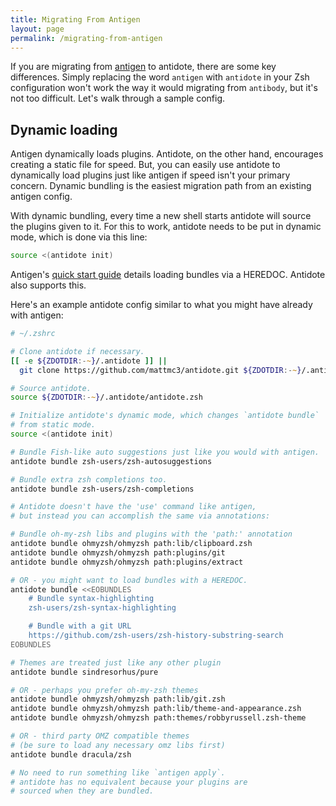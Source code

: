 ```yaml
---
title: Migrating From Antigen
layout: page
permalink: /migrating-from-antigen
---
```


If you are migrating from [antigen](https://github.com/zsh-users/antigen) to antidote, there are some key differences. Simply replacing the word `antigen` with `antidote` in your Zsh configuration won't work the way it would migrating from `antibody`, but it's not too difficult. Let's walk through a sample config.

## Dynamic loading

Antigen dynamically loads plugins. Antidote, on the other hand, encourages creating a static file for speed. But, you can easily use antidote to dynamically load plugins just like antigen if speed isn't your primary concern. Dynamic bundling is the easiest migration path from an existing antigen config.

With dynamic bundling, every time a new shell starts antidote will source the plugins given to it. For this to work, antidote needs to be put in dynamic mode, which is done via this line:

```zsh
source <(antidote init)
```

Antigen's [quick start guide](https://github.com/zsh-users/antigen/wiki/Quick-start) details loading bundles via a HEREDOC. Antidote also supports this.

Here's an example antidote config similar to what you might have already with antigen:

```zsh
# ~/.zshrc

# Clone antidote if necessary.
[[ -e ${ZDOTDIR:-~}/.antidote ]] ||
  git clone https://github.com/mattmc3/antidote.git ${ZDOTDIR:-~}/.antidote

# Source antidote.
source ${ZDOTDIR:-~}/.antidote/antidote.zsh

# Initialize antidote's dynamic mode, which changes `antidote bundle`
# from static mode.
source <(antidote init)

# Bundle Fish-like auto suggestions just like you would with antigen.
antidote bundle zsh-users/zsh-autosuggestions

# Bundle extra zsh completions too.
antidote bundle zsh-users/zsh-completions

# Antidote doesn't have the 'use' command like antigen,
# but instead you can accomplish the same via annotations:

# Bundle oh-my-zsh libs and plugins with the 'path:' annotation
antidote bundle ohmyzsh/ohmyzsh path:lib/clipboard.zsh
antidote bundle ohmyzsh/ohmyzsh path:plugins/git
antidote bundle ohmyzsh/ohmyzsh path:plugins/extract

# OR - you might want to load bundles with a HEREDOC.
antidote bundle <<EOBUNDLES
    # Bundle syntax-highlighting
    zsh-users/zsh-syntax-highlighting

    # Bundle with a git URL
    https://github.com/zsh-users/zsh-history-substring-search
EOBUNDLES

# Themes are treated just like any other plugin
antidote bundle sindresorhus/pure

# OR - perhaps you prefer oh-my-zsh themes
antidote bundle ohmyzsh/ohmyzsh path:lib/git.zsh
antidote bundle ohmyzsh/ohmyzsh path:lib/theme-and-appearance.zsh
antidote bundle ohmyzsh/ohmyzsh path:themes/robbyrussell.zsh-theme

# OR - third party OMZ compatible themes
# (be sure to load any necessary omz libs first)
antidote bundle dracula/zsh

# No need to run something like `antigen apply`.
# antidote has no equivalent because your plugins are
# sourced when they are bundled.
```
